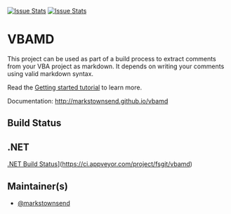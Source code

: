 [![Issue Stats](http://issuestats.com/github/markstownsend/vbamd/badge/issue)](http://issuestats.com/github/markstownsend/vbamd)
[![Issue Stats](http://issuestats.com/github/markstownsend/vbamd/badge/pr)](http://issuestats.com/github/markstownsend/vbamd)

# VBAMD

This project can be used as part of a build process to extract comments from your VBA project as markdown. It depends on writing your comments using valid markdown syntax.

Read the [Getting started tutorial](http://markstownsend.github.io/vbamd/index.html#Getting-started) to learn more.

Documentation: http://markstownsend.github.io/vbamd

## Build Status

.NET
----
[.NET Build Status](https://img.shields.io/appveyor/ci/fsgit/vbamd/master.svg)](https://ci.appveyor.com/project/fsgit/vbamd)

## Maintainer(s)

- [@markstownsend](https://github.com/markstownsend)
